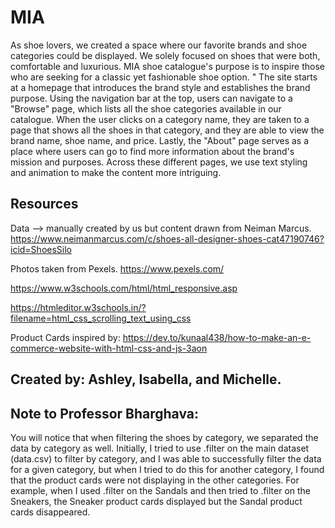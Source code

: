 # MIA

As shoe lovers, we created a space where our favorite brands and shoe categories could be displayed. We solely focused on shoes that were both, comfortable and luxurious. MIA shoe catalogue's purpose is to inspire those who are seeking for a classic yet fashionable shoe option.
"
The site starts at a homepage that introduces the brand style and establishes the brand purpose. Using the navigation bar at the top, users can navigate to a "Browse" page, which lists all the shoe categories available in our catalogue. When the user clicks on a category name, they are taken to a page that shows all the shoes in that category, and they are able to view the brand name, shoe name, and price. Lastly, the "About" page serves as a place where users can go to find more information about the brand's mission and purposes. Across these different pages, we use text styling and animation to make the content more intriguing. 

## Resources

Data --> manually created by us but content drawn from Neiman Marcus. 
https://www.neimanmarcus.com/c/shoes-all-designer-shoes-cat47190746?icid=ShoesSilo

Photos taken from Pexels. https://www.pexels.com/

https://www.w3schools.com/html/html_responsive.asp

https://htmleditor.w3schools.in/?filename=html_css_scrolling_text_using_css

Product Cards inspired by: https://dev.to/kunaal438/how-to-make-an-e-commerce-website-with-html-css-and-js-3aon

## Created by: Ashley, Isabella, and Michelle.

## Note to Professor Bharghava:
You will notice that when filtering the shoes by category, we separated the data by category as well. Initially, I tried to use .filter on the main dataset (data.csv) to filter by category, and I was able to successfully filter the data for a given category, but when I tried to do this for another category, I found that the product cards were not displaying in the other categories. For example, when I used .filter on the Sandals and then tried to .filter on the Sneakers, the Sneaker product cards displayed but the Sandal product cards disappeared. 